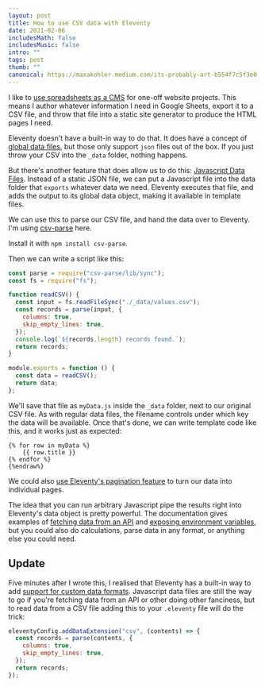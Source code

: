 ```yaml
---
layout: post
title: How to use CSV data with Eleventy
date: 2021-02-06
includesMath: false
includesMusic: false
intro: ""
tags: post
thumb: ""
canonical: https://maxakohler.medium.com/its-probably-art-b554f7c5f3e0
---
```


I like to [use spreadsheets as a CMS](/work/digital-direction/) for one-off website projects. This means I author whatever information I need in Google Sheets, export it to a CSV file, and throw that file into a static site generator to produce the HTML pages I need.

Eleventy doesn't have a built-in way to do that. It does have a concept of [global data files](https://www.11ty.dev/docs/data-global/), but those only support `json` files out of the box. If you just throw your CSV into the `_data` folder, nothing happens.

But there's another feature that does allow us to do this: [Javascript Data Files](https://www.11ty.dev/docs/data-js/). Instead of a static JSON file, we can put a Javascript file into the data folder that `exports` whatever data we need. Eleventy executes that file, and adds the output to its global data object, making it available in template files.

We can use this to parse our CSV file, and hand the data over to Eleventy. I'm using [csv-parse](https://csv.js.org/parse/) here. 

Install it with ```npm install csv-parse```.

Then we can write a script like this:

```js
const parse = require("csv-parse/lib/sync");
const fs = require("fs");

function readCSV() {
  const input = fs.readFileSync("./_data/values.csv");
  const records = parse(input, {
    columns: true,
    skip_empty_lines: true,
  });
  console.log(`${records.length} records found.`);
  return records;
}

module.exports = function () {
  const data = readCSV();
  return data;
};
```

We'll save that file as `myData.js` inside the `_data` folder, next to our original CSV file. As with regular data files, the filename controls under which key the data will be available. Once that's done, we can write template code like this, and it works just as expected:

```liquid{%raw%}
{% for row in myData %}
    {{ row.title }}
{% endfor %}
{%endraw%}
```

We could also [use Eleventy's pagination feature](https://www.11ty.dev/docs/pages-from-data/) to turn our data into individual pages.

The idea that you can run arbitrary Javascript pipe the results right into Eleventy's data object is pretty powerful. The documentation gives examples of [fetching data from an API](https://www.11ty.dev/docs/data-js/#example-using-graphql) and [exposing environment variables](https://www.11ty.dev/docs/data-js/#example-exposing-environment-variables), but you could also do calculations, parse data in any format, or anything else you could need.

## Update

Five minutes after I wrote this, I realised that Eleventy has a built-in way to add [support for custom data formats](https://www.11ty.dev/docs/data-custom/). Javascript data files are still the way to go if you're fetching data from an API or other doing other fanciness, but to read data from a CSV file adding this to your `.eleventy` file will do the trick:

```js
eleventyConfig.addDataExtension("csv", (contents) => {
  const records = parse(contents, {
    columns: true,
    skip_empty_lines: true,
  });
  return records;
});
```
